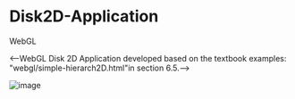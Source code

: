 # Disk2D-Application
WebGL

<--WebGL Disk 2D Application developed based on the textbook examples: "webgl/simple-hierarch2D.html"in section 6.5.-->


![image](https://user-images.githubusercontent.com/79439802/177721935-742d0646-5017-4161-98c3-26697e079a8d.png)




